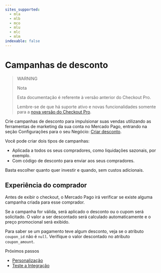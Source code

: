 ```yaml
---
sites_supported:
  - mla
  - mlb
  - mco
  - mlu
  - mlc
  - mlm
indexable: false
---
```


# Campanhas de desconto

> WARNING
>
> Nota
>
> Esta documentação é referente à versão anterior do Checkout Pro.
>
> Lembre-se de que há suporte ativo e novas funcionalidades somente para a [nova versão do Checkout Pro](https://www.mercadopago.com.br/developers/pt/guides/online-payments/checkout-pro/introduction/).

Crie campanhas de desconto para impulsionar suas vendas utilizando as ferramentas de marketing da sua conta no Mercado Pago, entrando na seção Configurações para o seu Negócio: [Criar desconto](https://www.mercadopago.com.ar/campaigns/create).

Você pode criar dois tipos de campanhas:

* Aplicada a todos os seus compradores, como liquidações sazonais, por exemplo.
* Com código de desconto para enviar aos seus compradores.

Basta escolher quanto quer investir e quando, sem custos adicionais.

## Experiência do comprador

Antes de exibir o checkout, o Mercado Pago irá verificar se existe alguma campanha criada para esse comprador.

Se a campanha for válida, será aplicado o desconto ou o cupom será solicitado. O valor a ser descontado será calculado automaticamente e o preço promocional será exibido.

Para saber se um pagamento teve algum desconto, veja se o atributo `coupon_id` não é `null`. Verifique o valor descontado no atributo `coupon_amount`.

Próximos passos

* [Personalização](https://www.mercadopago.com.ar/developers/pt/guides/online-payments/checkout-pro/v1/personalization/)
* [Teste a Integração](https://www.mercadopago.com.ar/developers/pt/guides/online-payments/checkout-pro/v1/testing/)
